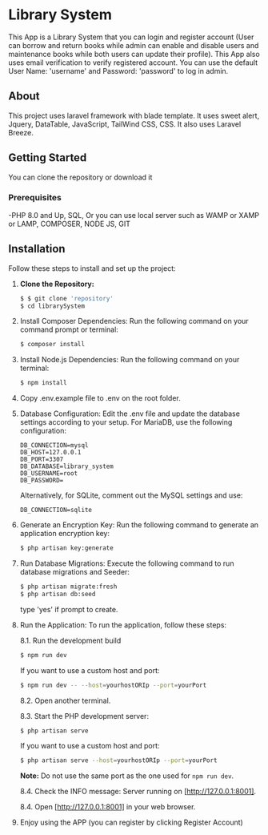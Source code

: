 # Library System 
This App is a Library System that you can login and register account (User can borrow and return books while admin can enable and disable users and maintenance books while both users can update their profile). 
This App also uses email verification to verify registered account.
You can use the default User Name: 'username' and Password: 'password' to log in admin.

## About
This project uses laravel framework with blade template.
It uses sweet alert, Jquery, DataTable, JavaScript, TailWind CSS, CSS.
It also uses Laravel Breeze.

## Getting Started
You can clone the repository or download it 

### Prerequisites
-PHP 8.0 and Up, SQL, Or you can use local server such as WAMP or XAMP or LAMP, COMPOSER, NODE JS, GIT

## Installation

Follow these steps to install and set up the project:

1. **Clone the Repository:**
   ```bash
   $ $ git clone 'repository'
   $ cd librarySystem
   
2. Install Composer Dependencies:
    Run the following command on your command prompt or terminal:
    ```bash
   $ composer install

3. Install Node.js Dependencies:
    Run the following command on your terminal:
     ```bash
   $ npm install
     
4. Copy .env.example file to .env on the root folder.
    
5. Database Configuration:
    Edit the .env file and update the database settings according to your setup. For MariaDB, use the following configuration:
    ```dotenv
    DB_CONNECTION=mysql
    DB_HOST=127.0.0.1
    DB_PORT=3307
    DB_DATABASE=library_system
    DB_USERNAME=root
    DB_PASSWORD=
    ```  
    Alternatively, for SQLite, comment out the MySQL settings and use:
     ```dotenv
    DB_CONNECTION=sqlite
    ```
   

6. Generate an Encryption Key:
   Run the following command to generate an application encryption key:
    ```bash
    $ php artisan key:generate
    
7. Run Database Migrations:
   Execute the following command to run database migrations and Seeder:
    ```bash
    $ php artisan migrate:fresh
	$ php artisan db:seed
    ```
     type 'yes' if prompt to create.
8. Run the Application: To run the application, follow these steps:

    8.1. Run the development build  
    ```bash
    $ npm run dev
    ```
    If you want to use a custom host and port:
    ```bash
    $ npm run dev -- --host=yourhostORIp --port=yourPort
    ```
    
    8.2. Open another terminal.
    
    8.3. Start the PHP development server:
    ```bash
    $ php artisan serve
    ```
    If you want to use a custom host and port:
    ```bash
    $ php artisan serve --host=yourhostORIp --port=yourPort
    ```
    
    **Note:** Do not use the same port as the one used for `npm run dev`.
    
    8.4. Check the INFO message: Server running on [http://127.0.0.1:8001].
    
    8.4. Open [http://127.0.0.1:8001] in your web browser.

9. Enjoy using the APP (you can register by clicking Register Account)